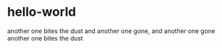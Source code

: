 # hello-world
another one bites the dust
and another one gone, and another one gone
another one bites the dust
